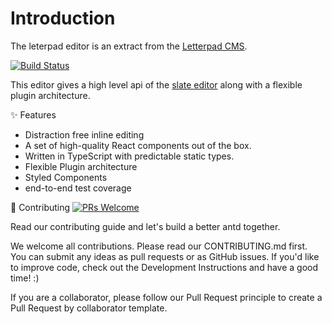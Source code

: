 # Introduction

The leterpad editor is an extract from the
[Letterpad CMS](http://github.com/letterpad/letterpad-cms).

[![Build Status](https://travis-ci.com/letterpad/editor.svg?branch=master)](https://travis-ci.com/letterpad/editor)

This editor gives a high level api of the [slate editor](https://slatejs.org) along with a flexible plugin architecture.

✨ Features

-   Distraction free inline editing
-   A set of high-quality React components out of the box.
-   Written in TypeScript with predictable static types.
-   Flexible Plugin architecture
-   Styled Components
-   end-to-end test coverage

🤝 Contributing [![PRs Welcome](https://img.shields.io/badge/PRs-welcome-brightgreen.svg?style=flat-square)](http://makeapullrequest.com)

Read our contributing guide and let's build a better antd together.

We welcome all contributions. Please read our CONTRIBUTING.md first. You can submit any ideas as pull requests or as GitHub issues. If you'd like to improve code, check out the Development Instructions and have a good time! :)

If you are a collaborator, please follow our Pull Request principle to create a Pull Request by collaborator template.
